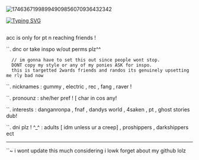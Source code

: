 ![17463671998994909856070936432342](https://github.com/user-attachments/assets/4ee870fe-9fba-4f98-85be-915f4a47552c)

[![Typing SVG](https://readme-typing-svg.demolab.com?font=Jersey+10&pause=1000&color=D3A2B5DA&width=435&lines=%60+just+doing+my+part+!+%60;%60+This+one+is+done+!%60;%60+is+one+of+my+flowers+wilted+%3F+%60)](https://git.io/typing-svg)

##

acc is only for pt n reaching friends !

 ``. dnc or take inspo w/out perms plz^^
      
      // im gonna have to set this out since people wont stop.
      DONT copy my style or any of my ponies ASK for inspo. 
      this is targetted 2wards friends and randos its genuinely upsetting me rly bad now
      
``.  nicknames : gummy , electric , rec , fang , raver !

``. pronounz : she/her pref ! [ char in cos any!

``. interests : danganronpa , fnaf , dandys world , 4saken , pt , ghost stories dub!

``. dni plz ! ^_^ : adults [ idm unless ur a creep] , proshippers , darkshippers ect

---
``~ i wont update this much considering i lowk forget about my github lolz



